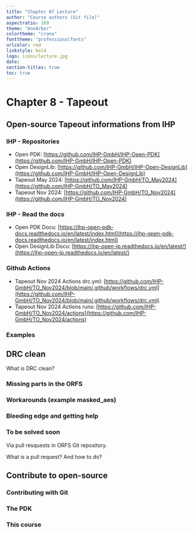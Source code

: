 ```yaml
---
title: "Chapter 07 Lecture"
author: "Course authors (Git file)"
aspectratio: 169
theme: "AnnArbor"
colortheme: "crane"
fonttheme: "professionalfonts"
urlcolor: red
linkstyle: bold
logo: icons/lecture.jpg
date:
section-titles: true
toc: true
---
```


# Chapter 8 - Tapeout

## Open-source Tapeout informations from IHP

### IHP - Repositories

- Open PDK: [https://github.com/IHP-GmbH/IHP-Open-PDK](https://github.com/IHP-GmbH/IHP-Open-PDK)
- Open DesignLib: [https://github.com/IHP-GmbH/IHP-Open-DesignLib](https://github.com/IHP-GmbH/IHP-Open-DesignLib)
- Tapeout May 2024: [https://github.com/IHP-GmbH/TO_May2024](https://github.com/IHP-GmbH/TO_May2024)
- Tapeout Nov 2024: [https://github.com/IHP-GmbH/TO_Nov2024](https://github.com/IHP-GmbH/TO_Nov2024) 

### IHP - Read the docs

- Open PDK Docu: [https://ihp-open-pdk-docs.readthedocs.io/en/latest/index.html](https://ihp-open-pdk-docs.readthedocs.io/en/latest/index.html)
- Open DesignLib Docu: [https://ihp-open-ip.readthedocs.io/en/latest/](https://ihp-open-ip.readthedocs.io/en/latest/)

### Github Actions

- Tapeout Nov 2024 Actions drc.yml: [https://github.com/IHP-GmbH/TO_Nov2024/blob/main/.github/workflows/drc.yml](https://github.com/IHP-GmbH/TO_Nov2024/blob/main/.github/workflows/drc.yml)
- Tapeout Nov 2024 Actions runs: [https://github.com/IHP-GmbH/TO_Nov2024/actions](https://github.com/IHP-GmbH/TO_Nov2024/actions)

### Examples

## DRC clean

What is DRC clean?

### Missing parts in the ORFS

### Workarounds (example masked_aes)

### Bleeding edge and getting help

### To be solved soon

Via pull resquests in ORFS Git repository.

What is a pull request? And how to do?

## Contribute to open-source

### Contributing with Git 

### The PDK

### This course


